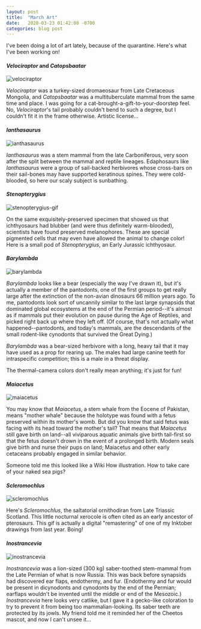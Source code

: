 ```yaml
---
layout: post
title:  "March Art"
date:   2020-03-23 01:42:08 -0700
categories: blog post
---
```

I've been doing a lot of art lately, because of the quarantine.  Here's what I've been working on!

#### *Velociraptor* and *Catopsbaatar*
![velociraptor](/assets/velociraptor.jpg)

*Velociraptor* was a turkey-sized dromaeosaur from Late Cretaceous Mongolia, and *Catopsbaatar* was a multituberculate mammal from the same time and place.  I was going for a cat-brought-a-gift-to-your-doorstep feel.  No, *Velociraptor*'s tail probably couldn't bend to such a degree, but I couldn't fit it in the frame otherwise.  Artistic license...

#### *Ianthasaurus*
![ianthasaurus](/assets/ianthasaurus.png)

*Ianthasaurus* was a stem mammal from the late Carboniferous, very soon after the split between the mammal and reptile lineages.  Edaphosaurs like *Ianthasaurus* were a group of sail-backed herbivores whose cross-bars on their sail-bones may have supported keratinous spines.  They were cold-blooded, so here our scaly subject is sunbathing.

#### *Stenopterygius*
![stenopterygius-gif](/assets/stenopterygius.gif)

On the same exquisitely-preserved specimen that showed us that ichthyosaurs had blubber (and were thus definitely warm-blooded), scientists have found preserved melanophores.  These are special pigmented cells that may even have allowed the animal to change color!  Here is a small pod of *Stenopterygius*, an Early Jurassic ichthyosaur.

#### *Barylambda*
![barylambda](/assets/barylambda.jpg)

*Barylambda* looks like a bear (especially the way I've drawn it), but it's actually a member of the pantodonts, one of the first groups to get really large after the extinction of the non-avian dinosaurs 66 million years ago.  To me, pantodonts look sort of uncannily similar to the last large synapsids that dominated global ecosystems at the end of the Permian period--it's almost as if mammals put their evolution on pause during the Age of Reptiles, and picked right back up where they left off.  (Of course, that's not actually what happened--pantodonts, and today's mammals, are the descendants of the small rodent-like cynodonts that survived the Great Dying.)

*Barylambda* was a bear-sized herbivore with a long, heavy tail that it may have used as a prop for rearing up.  The males had large canine teeth for intraspecific competition; this is a male in a threat display.

The thermal-camera colors don't really mean anything; it's just for fun!

#### *Maiacetus*
![maiacetus](/assets/maiacetus.jpg)

You may know that *Maiacetus*, a stem whale from the Eocene of Pakistan, means "mother whale" because the holotype was found with a fetus preserved within its mother's womb.  But did you know that said fetus was facing with its head toward the mother's tail?  That means that *Maiacetus* still gave birth on land--all viviparous aquatic animals give birth tail-first so that the fetus doesn't drown in the event of a prolonged birth.  Modern seals give birth and nurse their pups on land; Maiacetus and other early cetaceans probably engaged in similar behavior.

Someone told me this looked like a Wiki How illustration.  How to take care of your naked sea pigs?

#### *Scleromochlus*
![scleromochlus](/assets/scleromochlus.gif)

Here's *Scleromochlus*, the saltatorial ornithodiran from Late Triassic Scotland.  This little nocturnal xerocole is often cited as an early ancestor of pterosaurs.  This gif is actually a digital "remastering" of one of my Inktober drawings from last year.  Boing!

#### *Inostrancevia*
![inostrancevia](/assets/inostrancevia.gif)

*Inostrancevia* was a lion-sized (300 kg) saber-toothed stem-mammal from the Late Permian of what is now Russia.  This was back before synapsids had discovered ear flaps, endothermy, and fur.  (Endothermy and fur would be present in dicynodonts and cynodonts by the end of the Permian; earflaps wouldn't be invented until the middle or end of the Mesozoic.)  *Inostrancevia* here looks very catlike, but I gave it a gecko-like coloration to try to prevent it from being too mammalian-looking.  Its saber teeth are protected by its jowls.  My friend told me it reminded her of the Cheetos mascot, and now I can't unsee it...